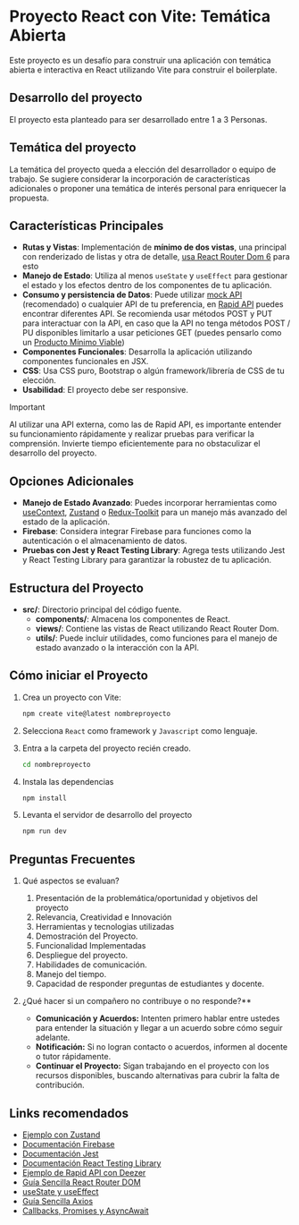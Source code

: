 # Proyecto React con Vite: Temática Abierta

Este proyecto es un desafío para construir una aplicación con temática abierta e interactiva en React utilizando Vite para construir el boilerplate.

## Desarrollo del proyecto

El proyecto esta planteado para ser desarrollado entre 1 a 3 Personas.

## Temática del proyecto

La temática del proyecto queda a elección del desarrollador o equipo de trabajo. Se sugiere considerar la incorporación de características adicionales o proponer una temática de interés personal para enriquecer la propuesta.

## Características Principales

- **Rutas y Vistas**: Implementación de **mínimo de dos vistas**, una principal con renderizado de listas y otra de detalle, [usa React Router Dom 6](https://reactrouter.com/en/main/start/tutorial) para esto
- **Manejo de Estado**: Utiliza al menos `useState` y `useEffect` para gestionar el estado y los efectos dentro de los componentes de tu aplicación.
- **Consumo y persistencia de Datos**: Puede utilizar [mock API](https://mockapi.io/) (recomendado) o cualquier API de tu preferencia, en [Rapid API](https://rapidapi.com/) puedes encontrar diferentes API. Se recomienda usar métodos POST y PUT para interactuar con la API, en caso que la API no tenga métodos POST / PU disponibles limitarlo a usar peticiones GET (puedes pensarlo como un [Producto Mínimo Viable](https://www.adjust.com/es/blog/learn-how-to-develop-and-test-an-mvp-app/))
- **Componentes Funcionales**: Desarrolla la aplicación utilizando componentes funcionales en JSX.
- **CSS**: Usa CSS puro, Bootstrap o algún framework/librería de CSS de tu elección.
- **Usabilidad**: El proyecto debe ser responsive.

> [!IMPORTANT]
> Al utilizar una API externa, como las de Rapid API, es importante entender su funcionamiento rápidamente y realizar pruebas para verificar la comprensión. Invierte tiempo eficientemente para no obstaculizar el desarrollo del proyecto.

## Opciones Adicionales

- **Manejo de Estado Avanzado**: Puedes incorporar herramientas como [useContext](https://www.telerik.com/blogs/react-usecontext-hook), [Zustand](https://github.com/pmndrs/zustand) o [Redux-Toolkit](https://redux-toolkit.js.org/) para un manejo más avanzado del estado de la aplicación.
- **Firebase**: Considera integrar Firebase para funciones como la autenticación o el almacenamiento de datos.
- **Pruebas con Jest y React Testing Library**: Agrega tests utilizando Jest y React Testing Library para garantizar la robustez de tu aplicación.

## Estructura del Proyecto

- **src/**: Directorio principal del código fuente.
  - **components/**: Almacena los componentes de React.
  - **views/**: Contiene las vistas de React utilizando React Router Dom.
  - **utils/**: Puede incluir utilidades, como funciones para el manejo de estado avanzado o la interacción con la API.

## Cómo iniciar el Proyecto

1. Crea un proyecto con Vite:

   ```bash
   npm create vite@latest nombreproyecto
   ```

2. Selecciona `React` como framework y `Javascript` como lenguaje.

3. Entra a la carpeta del proyecto recién creado.

    ```bash
    cd nombreproyecto
    ```

4. Instala las dependencias

    ```bash
    npm install
    ```

5. Levanta el servidor de desarrollo del proyecto

    ```bash
    npm run dev
    ```

## Preguntas Frecuentes

1. Qué aspectos se evaluan?

    1. Presentación de la problemática/oportunidad y objetivos del proyecto
    2. Relevancia, Creatividad e Innovación
    3. Herramientas y tecnologias utilizadas
    4. Demostración del Proyecto.
    5. Funcionalidad Implementadas
    6. Despliegue del proyecto.
    7. Habilidades de comunicación.
    8. Manejo del tiempo.
    9. Capacidad de responder preguntas de estudiantes y docente.

2. ¿Qué hacer si un compañero no contribuye o no responde?**

   - **Comunicación y Acuerdos:** Intenten primero hablar entre ustedes para entender la situación y llegar a un acuerdo sobre cómo seguir adelante.
   - **Notificación:** Si no logran contacto o acuerdos, informen al docente o tutor rápidamente.
   - **Continuar el Proyecto:** Sigan trabajando en el proyecto con los recursos disponibles, buscando alternativas para cubrir la falta de contribución.

## Links recomendados

- [Ejemplo con Zustand](https://dev.to/shubhamtiwari909/zustand-state-management-library-react-20p2)
- [Documentación Firebase](https://firebase.google.com/docs/build?hl=es-419)
- [Documentación Jest](https://jestjs.io/docs/getting-started)
- [Documentación React Testing Library](https://testing-library.com/docs/react-testing-library/intro/)
- [Ejemplo de Rapid API con Deezer](https://rapidapi.com/blog/deezer-api-with-java-python-php-ruby-javascript-examples/)
- [Guía Sencilla React Router DOM](https://dev.to/jeetvora331/react-router-dom-6-for-beginners-20ob)
- [useState y useEffect](https://www.shecodes.io/athena/125174-difference-between-usestate-and-useeffect-in-react#:~:text=In%20summary%2C%20useState%20is%20used,data%2C%20or%20subscribing%20to%20events.)
- [Guía Sencilla Axios](https://dev.to/lindaojo/beginner-s-introduction-to-axios-hie)
- [Callbacks, Promises y AsyncAwait](https://www.freecodecamp.org/news/javascript-promises-async-await-and-promise-methods/)
